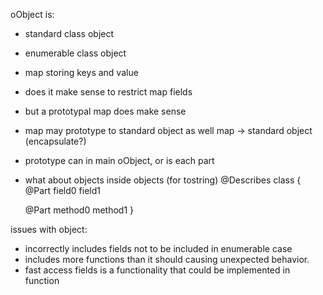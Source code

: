 oObject is:
- standard class object
- enumerable class object
- map storing keys and value
- does it make sense to restrict map fields
- but a prototypal map does make sense
- map may prototype to standard object as well
map -> standard object (encapsulate?)
- prototype can in main oObject, or is each part
- what about objects inside objects (for tostring)
@Describes
class {
	@Part
	field0
	field1
	
	@Part
	method0
	method1
}

issues with object:
- incorrectly includes fields not to be included in enumerable case
- includes more functions than it should causing unexpected behavior.
- fast access fields is a functionality that could be implemented in function

